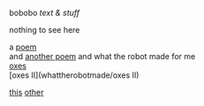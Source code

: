 bobobo *text & stuff*

nothing to see here

a [poem](Schratknie)  
and [another poem](Wandersmann)
and what the robot made for me  
[oxes](whattherobotmade/oxes)  
[oxes II](whattherobotmade/oxes II)



[this](https://bobobo-git.github.io/readme/) [other](https://bobobo-git.github.io/hearme/)
